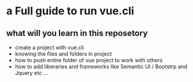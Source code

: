 # a Full guide to run vue.cli

## what will you learn in this reposetory
 - create a project with vue.cli  
 - knowing the files and folders in project  
 - how to push entire folder of vue project to work with others  
 - how to add liberaries and frameworks like  Semantic UI / Bootstrp and Jquery etc ...
